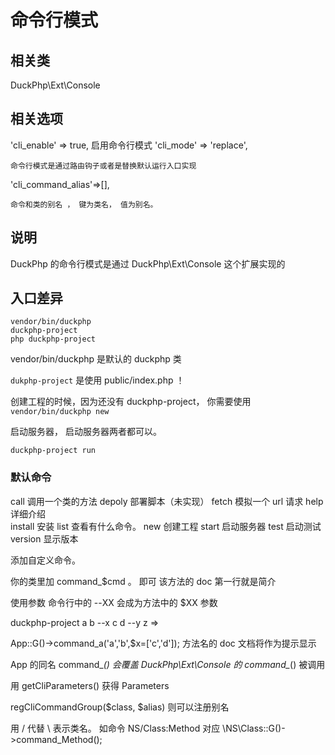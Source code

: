 # 命令行模式
## 相关类

DuckPhp\Ext\Console
## 相关选项
'cli_enable' => true,
    启用命令行模式
'cli_mode' => 'replace',    

    命令行模式是通过路由钩子或者是替换默认运行入口实现 
'cli_command_alias'=>[],

    命令和类的别名 ， 键为类名， 值为别名。
## 说明

DuckPhp 的命令行模式是通过 DuckPhp\\Ext\\Console 这个扩展实现的

## 入口差异
```
vendor/bin/duckphp
duckphp-project
php duckphp-project
```
vendor/bin/duckphp 是默认的 duckphp 类

`dukphp-project` 是使用 public/index.php ！


创建工程的时候，因为还没有 duckphp-project，
你需要使用
`vendor/bin/duckphp new `

启动服务器， 启动服务器两者都可以。

`duckphp-project run`


### 默认命令

call    调用一个类的方法
depoly  部署脚本（未实现）
fetch   模拟一个 url 请求
help    详细介绍    
install 安装
list    查看有什么命令。
new     创建工程
start     启动服务器
test    启动测试
version 显示版本


添加自定义命令。

你的类里加 command_$cmd 。 即可
该方法的 doc 第一行就是简介

使用参数
命令行中的 --XX 会成为方法中的 $XX 参数

duckphp-project a b --x c d --y z =>

App::G()->command_a('a','b',$x=['c','d']);
方法名的 doc 文档将作为提示显示




App 的同名 command_*() 会覆盖 DuckPhp\\Ext\\Console 的 command_*() 被调用

用 getCliParameters() 获得 Parameters

regCliCommandGroup($class, $alias) 则可以注册别名

 用 / 代替 \ 表示类名。 如命令  NS/Class:Method 
对应 \NS\Class::G()->command_Method();
